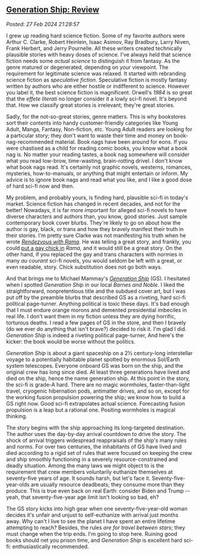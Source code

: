 
[Generation Ship: Review](http://analyzethedatanotthedrivel.org/2024/02/27/generation-ship-review/)
--------------------------------------------------------------------------------------------------

*Posted: 27 Feb 2024 21:28:57*

I grew up reading hard science fiction. Some of my favorite authors were
Arthur C. Clarke, Robert Heinlein, Isaac Asimov, Ray Bradbury, Larry
Niven, Frank Herbert, and Jerry Pournelle. All these writers created
technically plausible stories with heavy doses of science. I've always
held that science fiction needs some *actual science* to distinguish it
from fantasy. As the genre matured or degenerated, depending on your
viewpoint. The requirement for legitimate science was relaxed. It
started with rebranding science fiction as *speculative fiction*.
Speculative fiction is mostly fantasy written by authors who are either
hostile or indifferent to science. However you label it, the best
science fiction is magnificent. Orwell's *1984* is so great that the
*effete literati* no longer consider it a lowly sci-fi novel. It's
beyond that. How we classify great stories is irrelevant; they're great
stories.

Sadly, for the not-so-great stories, genre matters. This is why
bookstores sort their contents into handy customer-friendly categories
like Young Adult, Manga, Fantasy, Non-fiction, etc. Young Adult readers
are looking for a particular story; they don't want to waste their time
and money on book-nag-recommended material. Book nags have been around
for eons. If you were chastised as a child for reading comic books, you
know what a book nag is. No matter your reading tastes, a book nag
somewhere will consider what you read low-brow, time-wasting,
brain-rotting drivel. I don't know what book nags read. It's certainly
not graphic novels, westerns, romances, mysteries, how-to-manuals, or
anything that might entertain or inform. My advice is to ignore book
nags and read what you like, and I like a good dose of hard sci-fi now
and then.

My problem, and probably yours, is finding hard, plausible sci-fi in
today's market. Science fiction has changed in recent decades, and not
for the better! Nowadays, it is far more important for alleged sci-fi
novels to have diverse characters and authors than, you know, good
stories. Just sample contemporary book cover blurbs. They're likely to
go on about how the author is gay, black, or trans and how they bravely
manifest their truth in their stories. I'm pretty sure Clarke was not
manifesting his truth when he wrote [*Rendezvous with
Rama*](https://www.amazon.com/Rendezvous-Rama-Arthur-C-Clarke/dp/0553287893).
He was telling a great story, and frankly, you could [put a gay chick
in](https://www.youtube.com/watch?v=9vJDcCcANnU) *Rama,* and it would
still be a great story. On the other hand, if you replaced the gay and
trans characters with normies in many *au courant* sci-fi novels, you
would seldom be left with a great, or even readable, story. Chick
substitution does not go both ways.

And that brings me to Michael Mammay's [*Generation
Ship*](https://www.goodreads.com/book/show/63876699-generation-ship)
(GS). I hesitated when I spotted *Generation Ship* in our local *Barnes
and Noble*. I liked the straightforward, nonpretentious title and the
subdued cover art, but I was put off by the preamble blurbs that
described GS as a riveting, hard sci-fi political page-turner. Anything
political is toxic these days. It's bad enough that I must endure orange
morons and demented presidential imbeciles in real life. I don't want
them in my fiction unless they are dying horrific, torturous deaths. I
read a few pages of GS in the store, and then I bravely (do we ever do
anything that isn't brave?) decided to risk it. I'm glad I did.
*Generation Ship* is indeed a riveting political page-turner, And here's
the kicker: the book would be worse without the politics.

*Generation Ship* is about a giant spaceship on a 2½ century-long
interstellar voyage to a potentially habitable planet spotted by
enormous Sol/Earth system telescopes. Everyone onboard GS was born on
the ship, and the original crew has long since died. At least three
generations have lived and died on the ship, hence the name generation
ship. At this point in the story, the sci-fi is grade-A hard. There are
no magic wormholes, faster-than-light travel, cryogenic hibernation
pods, antimatter drives, and so on, except for the working fusion
propulsion powering the ship; we know how to build a GS right now. Good
sci-fi extrapolates actual science. Forecasting fusion propulsion is a
leap but a rational one. Positing wormholes is magical thinking.

The story begins with the ship approaching its long-targeted
destination. The author uses the day-by-day arrival countdown to drive
the story. The shock of arrival triggers widespread reappraisals of the
ship's many rules and norms. For over two centuries, the inhabitants of
GS have lived and died according to a rigid set of rules that were
focused on keeping the crew and ship smoothly functioning in a severely
resource-constrained and deadly situation. Among the many laws we might
object to is the requirement that crew members voluntarily euthanize
themselves at seventy-five years of age. It sounds harsh, but let's face
it. Seventy-five-year-olds are usually resource deadbeats; they consume
more than they produce. This is true even back on real Earth: consider
Biden and Trump -- yeah, that seventy-five-year age limit isn't looking
so bad, eh?

The GS story kicks into high gear when one seventy-five-year-old woman
decides it's unfair and unjust to self-euthanize with arrival just
months away. Why can't I live to see the planet I have spent an entire
lifetime attempting to reach? Besides, the rules *are for travel between
stars*; they must change when the trip ends. I'm going to stop here.
Ruining good books should net you prison time, and *Generation Ship* is
excellent hard sci-fi: enthusiastically recommended.
